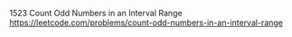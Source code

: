 1523 Count Odd Numbers in an Interval Range https://leetcode.com/problems/count-odd-numbers-in-an-interval-range